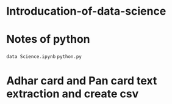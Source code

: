 # Introducation-of-data-science
# Notes of python
```data Science.ipynb```
```python.py```
# Adhar card and Pan card text extraction and create csv

